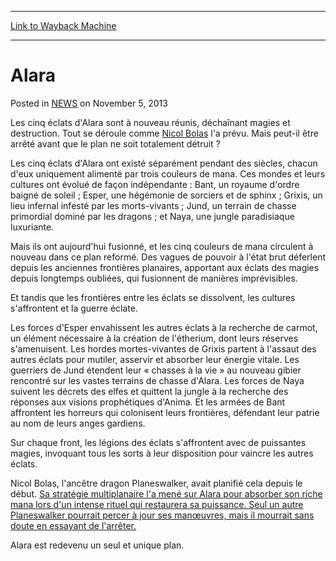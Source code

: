 
---
[Link to Wayback Machine](https://web.archive.org/web/20221006005635/https://magic.wizards.com/en/articles/archive/alara-2013-11-05)

[_metadata_:description]:- "Les cinq éclats d'Alara sont à nouveau réunis, déchaînant magies et destruction. Tout se déroule comme Nicol Bolas l'a prévu. Mais peut-il être arrêté avant que le plan ne soit totalement détruit ? Les cinq éclats d'Alara ont existé séparément pendant des siècles, chacun d'eux uniquement alimenté par trois couleurs de mana."
[_metadata_:generator]:- "Drupal 7 (http://drupal.org)"
[_metadata_:node]:- "116267"
[_metadata_:publish_date]:- "2013-11-05"
[_metadata_:source]:- "div-main-content"
[_metadata_:title]:- "Alara"
[_metadata_:wayback_capture_timestamp]:- "2022-10-06 00:56:35"
[_metadata_:wayback_raw_url]:- "https://web.archive.org/web/20221006005635id_/https://magic.wizards.com/en/articles/archive/alara-2013-11-05"
[_metadata_:wayback_url]:- "https://magic.wizards.com/en/articles/archive/alara-2013-11-05"
---


Alara
=====



 Posted in [NEWS](/en/articles)
 on November 5, 2013 










Les cinq éclats d'Alara sont à nouveau réunis, déchaînant magies et destruction. Tout se déroule comme [Nicol Bolas](https://gatherer.wizards.com/Pages/Card/Details.aspx?name=Nicol+Bolas) l'a prévu. Mais peut-il être arrêté avant que le plan ne soit totalement détruit ?


Les cinq éclats d'Alara ont existé séparément pendant des siècles, chacun d'eux uniquement alimenté par trois couleurs de mana. Ces mondes et leurs cultures ont évolué de façon indépendante : Bant, un royaume d'ordre baigné de soleil ; Esper, une hégémonie de sorciers et de sphinx ; Grixis, un lieu infernal infesté par les morts-vivants ; Jund, un terrain de chasse primordial dominé par les dragons ; et Naya, une jungle paradisiaque luxuriante.


Mais ils ont aujourd'hui fusionné, et les cinq couleurs de mana circulent à nouveau dans ce plan reformé. Des vagues de pouvoir à l'état brut déferlent depuis les anciennes frontières planaires, apportant aux éclats des magies depuis longtemps oubliées, qui fusionnent de manières imprévisibles.


Et tandis que les frontières entre les éclats se dissolvent, les cultures s'affrontent et la guerre éclate.


Les forces d'Esper envahissent les autres éclats à la recherche de carmot, un élément nécessaire à la création de l'étherium, dont leurs réserves s'amenuisent. Les hordes mortes-vivantes de Grixis partent à l'assaut des autres éclats pour mutiler, asservir et absorber leur énergie vitale. Les guerriers de Jund étendent leur « chasses à la vie » au nouveau gibier rencontré sur les vastes terrains de chasse d'Alara. Les forces de Naya suivent les décrets des elfes et quittent la jungle à la recherche des réponses aux visions prophétiques d'Anima. Et les armées de Bant affrontent les horreurs qui colonisent leurs frontières, défendant leur patrie au nom de leurs anges gardiens.


Sur chaque front, les légions des éclats s'affrontent avec de puissantes magies, invoquant tous les sorts à leur disposition pour vaincre les autres éclats.


Nicol Bolas, l'ancêtre dragon Planeswalker, avait planifié cela depuis le début.  [Sa stratégie multiplanaire l'a mené sur Alara pour absorber son riche mana lors d'un intense rituel qui restaurera sa puissance. Seul un autre Planeswalker pourrait percer à jour ses manœuvres, mais il mourrait sans doute en essayant de l'arrêter.](https://gatherer.wizards.com/Pages/Card/Details.aspx?name=+Sa+strat%C3%A9gie+multiplanaire+l%27a+men%C3%A9+sur+Alara+pour+absorber+son+riche+mana+lors+d%27un+intense+rituel+qui+restaurera+sa+puissance.+Seul+un+autre+Planeswalker+pourrait+percer+%C3%A0+jour+ses+man%C5%93uvres%2C+mais+il+mourrait+sans+doute+en+essayant+de+l%27arr%C3%AAter.+) 


Alara est redevenu un seul et unique plan.







